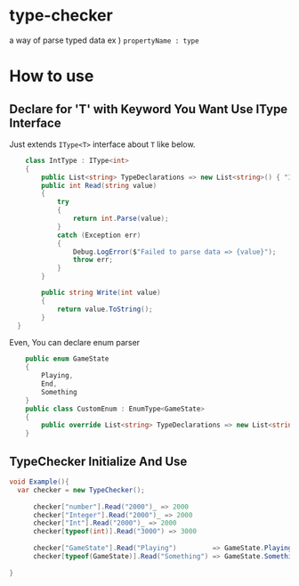 # type-checker
 a way of parse typed data ex ) `propertyName : type`

# How to use

## Declare for 'T' with Keyword You Want Use IType Interface
Just extends `IType<T>` interface about `T` like below.

```cs  
    class IntType : IType<int>
    {
        public List<string> TypeDeclarations => new List<string>() { "Int", "Number", "Integer" }; 
        public int Read(string value)
        {
            try
            {
                return int.Parse(value);
            }
            catch (Exception err)
            {
                Debug.LogError($"Failed to parse data => {value}");
                throw err;
            }
        }

        public string Write(int value)
        {
            return value.ToString();
        } 
  }
```
Even, You can declare enum parser

```cs
    public enum GameState
    { 
        Playing,
        End,
        Something
    } 
    public class CustomEnum : EnumType<GameState>
    {
        public override List<string> TypeDeclarations => new List<string>(){ "GameState"};
    }
```


## 

## TypeChecker Initialize And Use

```cs
void Example(){
  var checker = new TypeChecker();
  
      checker["number"].Read("2000")_ => 2000 
      checker["Integer"].Read("2000")_ => 2000
      checker["Int"].Read("2000")_ => 2000
      checker[typeof(int)].Read("3000") => 3000 
      
      checker["GameState"].Read("Playing")         => GameState.Playing
      checker[typeof(GameState)].Read("Something") => GameState.Something
       
}
```
 
 
